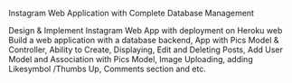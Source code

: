 Instagram Web Application with Complete Database Management


Design & Implement Instagram Web App with deployment on Heroku web Build a web application with a 
database backend, App with Pics Model & Controller, Ability to Create, Displaying, Edit and Deleting 
Posts, Add User Model and Association with Pics Model, Image Uploading, adding Likesymbol 
/Thumbs Up, Comments section and etc.
